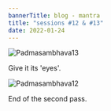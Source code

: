 ```yaml
---
bannerTitle: blog - mantra
title: "sessions #12 & #13"
date: 2022-01-24
---
```


![Padmasambhava13](/images/mani/padmasambhava/ps13.jpg)  

Give it its 'eyes'.


![Padmasambhava12](/images/mani/padmasambhava/ps12.jpg)  

End of the second pass.

